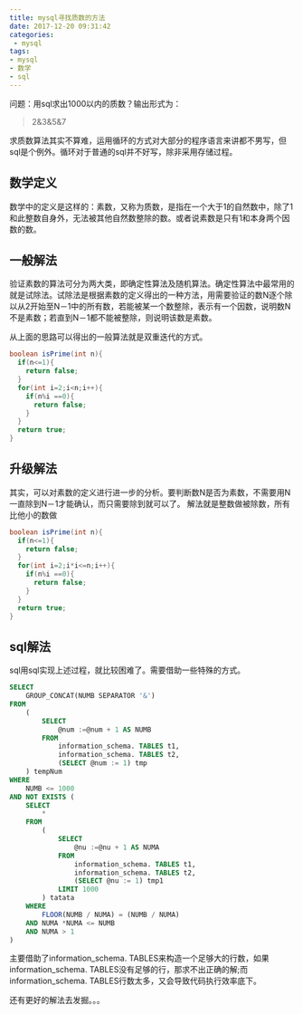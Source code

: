```yaml
---
title: mysql寻找质数的方法
date: 2017-12-20 09:31:42
categories:
 - mysql
tags:
- mysql
- 数学
- sql
---
```

问题：用sql求出1000以内的质数？输出形式为：
> 2&3&5&7

求质数算法其实不算难，运用循环的方式对大部分的程序语言来讲都不男写，但sql是个例外。循环对于普通的sql并不好写，除非采用存储过程。

## 数学定义

数学中的定义是这样的：素数，又称为质数，是指在一个大于1的自然数中，除了1和此整数自身外，无法被其他自然数整除的数。或者说素数是只有1和本身两个因数的数。

## 一般解法

验证素数的算法可分为两大类，即确定性算法及随机算法。确定性算法中最常用的就是试除法。试除法是根据素数的定义得出的一种方法，用需要验证的数N逐个除以从2开始至N－1中的所有数，若能被某一个数整除，表示有一个因数，说明数N不是素数；若直到N－1都不能被整除，则说明该数是素数。

从上面的思路可以得出的一般算法就是双重迭代的方式。
``` Java
boolean isPrime(int n){
  if(n<=1){
    return false;
  }
  for(int i=2;i<n;i++){
    if(n%i ==0){
      return false;
    }
  }
  return true;
}
```
## 升级解法
其实，可以对素数的定义进行进一步的分析。要判断数N是否为素数，不需要用N一直除到N－1才能确认，而只需要除到就可以了。
解法就是整数做被除数，所有比他小的数做
``` Java
boolean isPrime(int n){
  if(n<=1){
    return false;
  }
  for(int i=2;i*i<=n;i++){
    if(n%i ==0){
      return false;
    }
  }
  return true;
}
```
## sql解法
sql用sql实现上述过程，就比较困难了。需要借助一些特殊的方式。
``` sql
SELECT
	GROUP_CONCAT(NUMB SEPARATOR '&')
FROM
	(
		SELECT
			@num :=@num + 1 AS NUMB
		FROM
			information_schema. TABLES t1,
			information_schema. TABLES t2,
			(SELECT @num := 1) tmp
	) tempNum
WHERE
	NUMB <= 1000
AND NOT EXISTS (
	SELECT
		*
	FROM
		(
			SELECT
				@nu :=@nu + 1 AS NUMA
			FROM
				information_schema. TABLES t1,
				information_schema. TABLES t2,
				(SELECT @nu := 1) tmp1
			LIMIT 1000
		) tatata
	WHERE
		FLOOR(NUMB / NUMA) = (NUMB / NUMA)
	AND NUMA *NUMA <= NUMB
	AND NUMA > 1
)
```
主要借助了information_schema. TABLES来构造一个足够大的行数，如果information_schema. TABLES没有足够的行，那求不出正确的解;而information_schema. TABLES行数太多，又会导致代码执行效率底下。

还有更好的解法去发掘。。。
